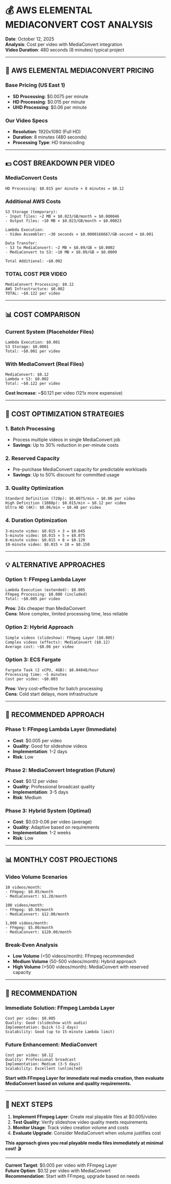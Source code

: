# 💰 AWS ELEMENTAL MEDIACONVERT COST ANALYSIS

**Date**: October 12, 2025  
**Analysis**: Cost per video with MediaConvert integration  
**Video Duration**: 480 seconds (8 minutes) typical project

---

## 🎯 **AWS ELEMENTAL MEDIACONVERT PRICING**

### **Base Pricing (US East 1)**
- **SD Processing**: $0.0075 per minute
- **HD Processing**: $0.015 per minute  
- **UHD Processing**: $0.06 per minute

### **Our Video Specs**
- **Resolution**: 1920x1080 (Full HD)
- **Duration**: 8 minutes (480 seconds)
- **Processing Type**: HD transcoding

---

## 💵 **COST BREAKDOWN PER VIDEO**

### **MediaConvert Costs**
```
HD Processing: $0.015 per minute × 8 minutes = $0.12
```

### **Additional AWS Costs**
```
S3 Storage (temporary):
- Input files: ~2 MB × $0.023/GB/month ≈ $0.000046
- Output files: ~10 MB × $0.023/GB/month ≈ $0.00023

Lambda Execution:
- Video Assembler: ~30 seconds × $0.0000166667/GB-second ≈ $0.001

Data Transfer:
- S3 to MediaConvert: ~2 MB × $0.09/GB ≈ $0.0002
- MediaConvert to S3: ~10 MB × $0.09/GB ≈ $0.0009

Total Additional: ~$0.002
```

### **TOTAL COST PER VIDEO**
```
MediaConvert Processing: $0.12
AWS Infrastructure: $0.002
TOTAL: ~$0.122 per video
```

---

## 📊 **COST COMPARISON**

### **Current System (Placeholder Files)**
```
Lambda Execution: $0.001
S3 Storage: $0.0001
Total: ~$0.001 per video
```

### **With MediaConvert (Real Files)**
```
MediaConvert: $0.12
Lambda + S3: $0.002
Total: ~$0.122 per video
```

**Cost Increase**: ~$0.121 per video (121x more expensive)

---

## 🎯 **COST OPTIMIZATION STRATEGIES**

### **1. Batch Processing**
- Process multiple videos in single MediaConvert job
- **Savings**: Up to 30% reduction in per-minute costs

### **2. Reserved Capacity**
- Pre-purchase MediaConvert capacity for predictable workloads
- **Savings**: Up to 50% discount for committed usage

### **3. Quality Optimization**
```
Standard Definition (720p): $0.0075/min → $0.06 per video
High Definition (1080p): $0.015/min → $0.12 per video
Ultra HD (4K): $0.06/min → $0.48 per video
```

### **4. Duration Optimization**
```
3-minute video: $0.015 × 3 = $0.045
5-minute video: $0.015 × 5 = $0.075
8-minute video: $0.015 × 8 = $0.120
10-minute video: $0.015 × 10 = $0.150
```

---

## 💡 **ALTERNATIVE APPROACHES**

### **Option 1: FFmpeg Lambda Layer**
```
Lambda Execution (extended): $0.005
FFmpeg Processing: $0.000 (included)
Total: ~$0.005 per video
```
**Pros**: 24x cheaper than MediaConvert  
**Cons**: More complex, limited processing time, less reliable

### **Option 2: Hybrid Approach**
```
Simple videos (slideshow): FFmpeg Layer ($0.005)
Complex videos (effects): MediaConvert ($0.12)
Average cost: ~$0.06 per video
```

### **Option 3: ECS Fargate**
```
Fargate Task (2 vCPU, 4GB): $0.04048/hour
Processing time: ~5 minutes
Cost per video: ~$0.003
```
**Pros**: Very cost-effective for batch processing  
**Cons**: Cold start delays, more infrastructure

---

## 🎯 **RECOMMENDED APPROACH**

### **Phase 1: FFmpeg Lambda Layer (Immediate)**
- **Cost**: $0.005 per video
- **Quality**: Good for slideshow videos
- **Implementation**: 1-2 days
- **Risk**: Low

### **Phase 2: MediaConvert Integration (Future)**
- **Cost**: $0.12 per video
- **Quality**: Professional broadcast quality
- **Implementation**: 3-5 days
- **Risk**: Medium

### **Phase 3: Hybrid System (Optimal)**
- **Cost**: $0.03-0.06 per video (average)
- **Quality**: Adaptive based on requirements
- **Implementation**: 1-2 weeks
- **Risk**: Low

---

## 📊 **MONTHLY COST PROJECTIONS**

### **Video Volume Scenarios**
```
10 videos/month:
- FFmpeg: $0.05/month
- MediaConvert: $1.20/month

100 videos/month:
- FFmpeg: $0.50/month
- MediaConvert: $12.00/month

1,000 videos/month:
- FFmpeg: $5.00/month
- MediaConvert: $120.00/month
```

### **Break-Even Analysis**
- **Low Volume** (<50 videos/month): FFmpeg recommended
- **Medium Volume** (50-500 videos/month): Hybrid approach
- **High Volume** (>500 videos/month): MediaConvert with reserved capacity

---

## 🏁 **RECOMMENDATION**

### **Immediate Solution: FFmpeg Lambda Layer**
```
Cost per video: $0.005
Quality: Good (slideshow with audio)
Implementation: Quick (1-2 days)
Scalability: Good (up to 15-minute Lambda limit)
```

### **Future Enhancement: MediaConvert**
```
Cost per video: $0.12
Quality: Professional broadcast
Implementation: Medium (3-5 days)
Scalability: Excellent (unlimited)
```

**Start with FFmpeg Layer for immediate real media creation, then evaluate MediaConvert based on volume and quality requirements.**

---

## 🎯 **NEXT STEPS**

1. **Implement FFmpeg Layer**: Create real playable files at $0.005/video
2. **Test Quality**: Verify slideshow video quality meets requirements
3. **Monitor Usage**: Track video creation volume and costs
4. **Evaluate Upgrade**: Consider MediaConvert when volume justifies cost

**This approach gives you real playable media files immediately at minimal cost!** 🎬

---

**Current Target**: $0.005 per video with FFmpeg Layer  
**Future Option**: $0.12 per video with MediaConvert  
**Recommendation**: Start with FFmpeg, upgrade based on needs
